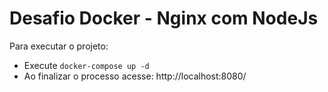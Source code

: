 # Desafio Docker - Nginx com NodeJs

Para executar o projeto: 
 - Execute `docker-compose up -d`
 - Ao finalizar o processo acesse: http://localhost:8080/ 